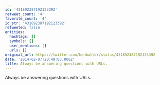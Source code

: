 ```yaml
---
id: '431892387192123392'
retweet_count: '4'
favorite_count: '4'
id_str: '431892387192123392'
retweeted: false
entities:
  hashtags: []
  symbols: []
  user_mentions: []
  urls: []
original_url: https://twitter.com/benbalter/status/431892387192123392
date: '2014-02-07T20:49:03.000Z'
title: Always be answering questions with URLs.
---
```


Always be answering questions with URLs.